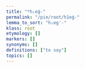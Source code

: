 ```yaml
---
title: "*h₁eǵ-"
permalink: "/pie/root/h1eǵ-"
lemma_to_sort: "h₁eg'-"
klass: root
etymology: []
markers: []
synonyms: []
definitions: ["to say"]
topics: []
---
```

